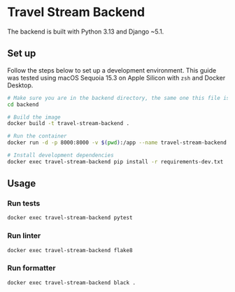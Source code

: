 # Travel Stream Backend

The backend is built with Python 3.13 and Django ~5.1.

## Set up

Follow the steps below to set up a development environment. This guide was tested using macOS Sequoia 15.3 on Apple Silicon with `zsh` and Docker Desktop.

```bash
# Make sure you are in the backend directory, the same one this file is in.
cd backend

# Build the image
docker build -t travel-stream-backend .

# Run the container
docker run -d -p 8000:8000 -v $(pwd):/app --name travel-stream-backend travel-stream-backend

# Install development dependencies
docker exec travel-stream-backend pip install -r requirements-dev.txt
```

## Usage

### Run tests

```bash
docker exec travel-stream-backend pytest
```

### Run linter

```bash
docker exec travel-stream-backend flake8
```

### Run formatter

```bash
docker exec travel-stream-backend black .
```
